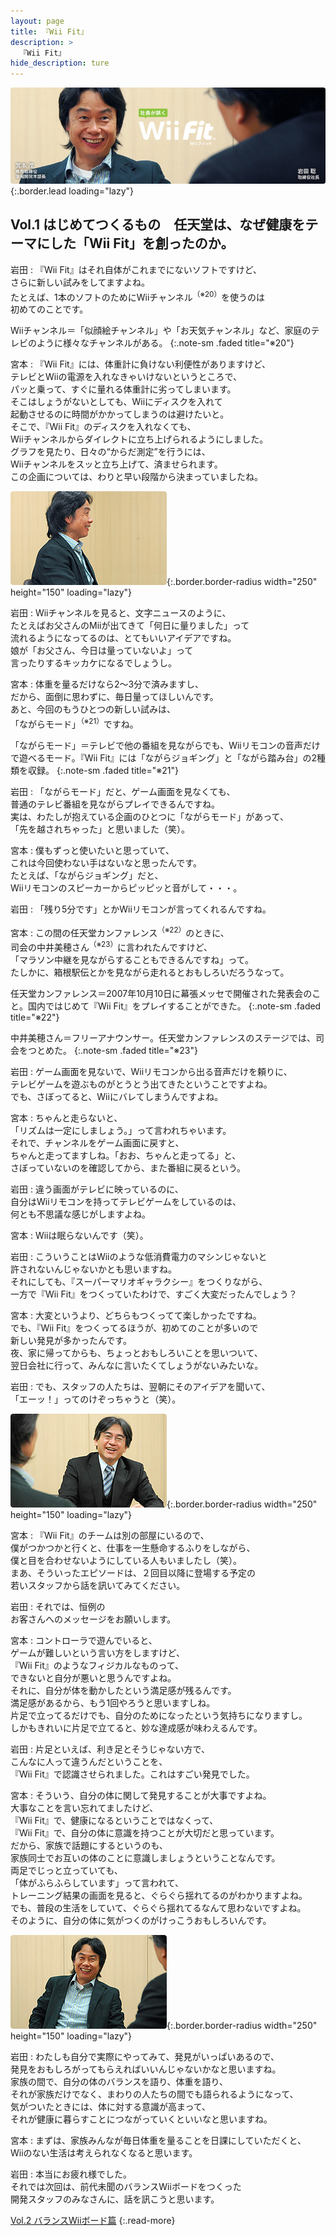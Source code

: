 ```yaml
---
layout: page
title: 『Wii Fit』
description: >
  『Wii Fit』
hide_description: ture
---
```


![](/interviews/jp/wii/rfnj/vol1/img/mainvisual.jpg){:.border.lead loading="lazy"}

## Vol.1 はじめてつくるもの　任天堂は、なぜ健康をテーマにした「Wii Fit」を創ったのか。

岩田
: 『Wii Fit』はそれ自体がこれまでにないソフトですけど、<br>さらに新しい試みをしてますよね。<br>たとえば、1本のソフトのためにWiiチャンネル<sup>（※20）</sup>を使うのは<br>初めてのことです。

Wiiチャンネル＝「似顔絵チャンネル」や「お天気チャンネル」など、家庭のテレビのように様々なチャンネルがある。
{:.note-sm .faded title="※20"}

宮本
: 『Wii Fit』には、体重計に負けない利便性がありますけど、<br>テレビとWiiの電源を入れなきゃいけないというところで、<br>パッと乗って、すぐに量れる体重計に劣ってしまいます。<br>そこはしょうがないとしても、Wiiにディスクを入れて<br>起動させるのに時間がかかってしまうのは避けたいと。<br>そこで、『Wii Fit』のディスクを入れなくても、<br>Wiiチャンネルからダイレクトに立ち上げられるようにしました。<br>グラフを見たり、日々の“からだ測定”を行うには、<br>Wiiチャンネルをスッと立ち上げて、済ませられます。<br>この企画については、わりと早い段階から決まっていましたね。

![](/interviews/jp/wii/rfnj/vol1/img/photo13.jpg){:.border.border-radius width="250" height="150" loading="lazy"}

岩田
: Wiiチャンネルを見ると、文字ニュースのように、<br>たとえばお父さんのMiiが出てきて「何日に量りました」って<br>流れるようになってるのは、とてもいいアイデアですね。<br>娘が「お父さん、今日は量っていないよ」って<br>言ったりするキッカケになるでしょうし。

宮本
: 体重を量るだけなら2〜3分で済みますし、<br>だから、面倒に思わずに、毎日量ってほしいんです。<br>あと、今回のもうひとつの新しい試みは、<br>「ながらモード」<sup>（※21）</sup>ですね。

「ながらモード」＝テレビで他の番組を見ながらでも、Wiiリモコンの音声だけで遊べるモード。『Wii Fit』には「ながらジョギング」と「ながら踏み台」の2種類を収録。
{:.note-sm .faded title="※21"}

岩田
: 「ながらモード」だと、ゲーム画面を見なくても、<br>普通のテレビ番組を見ながらプレイできるんですね。<br>実は、わたしが抱えている企画のひとつに「ながらモード」があって、<br>「先を越されちゃった」と思いました（笑）。

宮本
: 僕もずっと使いたいと思っていて、<br>これは今回使わない手はないなと思ったんです。<br>たとえば、「ながらジョギング」だと、<br>Wiiリモコンのスピーカーからピッピッと音がして・・・。

岩田
: 「残り5分です」とかWiiリモコンが言ってくれるんですね。

宮本
: この間の任天堂カンファレンス<sup>（※22）</sup>のときに、<br>司会の中井美穂さん<sup>（※23）</sup>に言われたんですけど、<br>「マラソン中継を見ながらすることもできるんですね」って。<br>たしかに、箱根駅伝とかを見ながら走れるとおもしろいだろうなって。

任天堂カンファレンス＝2007年10月10日に幕張メッセで開催された発表会のこと。国内ではじめて『Wii Fit』をプレイすることができた。
{:.note-sm .faded title="※22"}

中井美穂さん＝フリーアナウンサー。任天堂カンファレンスのステージでは、司会をつとめた。
{:.note-sm .faded title="※23"}

岩田
: ゲーム画面を見ないで、Wiiリモコンから出る音声だけを頼りに、<br>テレビゲームを遊ぶものがとうとう出てきたということですよね。<br>でも、さぼってると、Wiiにバレてしまうんですよね。

宮本
: ちゃんと走らないと、<br>「リズムは一定にしましょう。」って言われちゃいます。<br>それで、チャンネルをゲーム画面に戻すと、<br>ちゃんと走ってますしね。「おお、ちゃんと走ってる」と、<br>さぼっていないのを確認してから、また番組に戻るという。

岩田
: 違う画面がテレビに映っているのに、<br>自分はWiiリモコンを持ってテレビゲームをしているのは、<br>何とも不思議な感じがしますよね。

宮本
: Wiiは眠らないんです（笑）。

岩田
: こういうことはWiiのような低消費電力のマシンじゃないと<br>許されないんじゃないかとも思いますね。<br>それにしても、『スーパーマリオギャラクシー』をつくりながら、<br>一方で『Wii Fit』をつくっていたわけで、すごく大変だったんでしょう？

宮本
: 大変というより、どちらもつくってて楽しかったですね。<br>でも、『Wii Fit』をつくってるほうが、初めてのことが多いので<br>新しい発見が多かったんです。<br>夜、家に帰ってからも、ちょっとおもしろいことを思いついて、<br>翌日会社に行って、みんなに言いたくてしょうがないみたいな。

岩田
: でも、スタッフの人たちは、翌朝にそのアイデアを聞いて、<br>「エーッ！」ってのけぞっちゃうと（笑）。

![](/interviews/jp/wii/rfnj/vol1/img/photo14.jpg){:.border.border-radius width="250" height="150" loading="lazy"}

宮本
: 『Wii Fit』のチームは別の部屋にいるので、<br>僕がつかつかと行くと、仕事を一生懸命するふりをしながら、<br>僕と目を合わせないようにしている人もいましたし（笑）。<br>まあ、そういったエピソードは、２回目以降に登場する予定の<br>若いスタッフから話を訊いてみてください。

岩田
: それでは、恒例の<br>お客さんへのメッセージをお願いします。

宮本
: コントローラで遊んでいると、<br>ゲームが難しいという言い方をしますけど、<br>『Wii Fit』のようなフィジカルなものって、<br>できないと自分が悪いと思うんですよね。<br>それに、自分が体を動かしたという満足感が残るんです。<br>満足感があるから、もう1回やろうと思いますしね。<br>片足で立ってるだけでも、自分のためになったという気持ちになりますし。<br>しかもきれいに片足で立てると、妙な達成感が味わえるんです。

岩田
: 片足といえば、利き足とそうじゃない方で、<br>こんなに人って違うんだということを、<br>『Wii Fit』で認識させられました。これはすごい発見でした。

宮本
: そういう、自分の体に関して発見することが大事ですよね。<br>大事なことを言い忘れてましたけど、<br>『Wii Fit』で、健康になるということではなくって、<br>『Wii Fit』で、自分の体に意識を持つことが大切だと思っています。<br>だから、家族で話題にするというのも、<br>家族同士でお互いの体のことに意識しましょうということなんです。<br>両足でじっと立っていても、<br>「体がふらふらしています」って言われて、<br>トレーニング結果の画面を見ると、ぐらぐら揺れてるのがわかりますよね。<br>でも、普段の生活をしていて、ぐらぐら揺れてるなんて思わないですよね。<br>そのように、自分の体に気がつくのがけっこうおもしろいんです。

![](/interviews/jp/wii/rfnj/vol1/img/photo15.jpg){:.border.border-radius width="250" height="150" loading="lazy"}

岩田
: わたしも自分で実際にやってみて、発見がいっぱいあるので、<br>発見をおもしろがってもらえればいいんじゃないかなと思いますね。<br>家族の間で、自分の体のバランスを語り、体重を語り、<br>それが家族だけでなく、まわりの人たちの間でも語られるようになって、<br>気がついたときには、体に対する意識が高まって、<br>それが健康に暮らすことにつながっていくといいなと思いますね。

宮本
: まずは、家族みんなが毎日体重を量ることを日課にしていただくと、<br>Wiiのない生活は考えられなくなると思います。

岩田
: 本当にお疲れ様でした。<br>それでは次回は、前代未聞のバランスWiiボードをつくった<br>開発スタッフのみなさんに、話を訊こうと思います。

[Vol.2 バランスWiiボード篇](../vol2/1.md)
{:.read-more}

